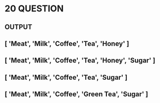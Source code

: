 # 20 QUESTION

## OUTPUT

## [ 'Meat', 'Milk', 'Coffee', 'Tea', 'Honey' ]

## [ 'Meat', 'Milk', 'Coffee', 'Tea', 'Honey', 'Sugar' ]

## [ 'Meat', 'Milk', 'Coffee', 'Tea', 'Sugar' ]

## [ 'Meat', 'Milk', 'Coffee', 'Green Tea', 'Sugar' ]
